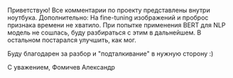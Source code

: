 Приветствую!
Все комментарии по проекту представлены внутри ноутбука. 
Дополнительно: На fine-tuning изображений и проброс признака времени не хватило. При попытке применения BERT для NLP модель не сошлась, буду разбираться с этим в дальнейшем. В остальном постарался улучшить, как мог.

Буду благодарен за разбор и "подталкивание" в нужную сторону :)

С уважением, Фомичев Александр
